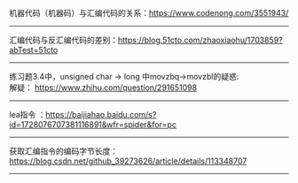 机器代码（机器码）与汇编代码的关系：https://www.codenong.com/3551943/ <br />

----

汇编代码与反汇编代码的差别：https://blog.51cto.com/zhaoxiaohu/1703859?abTest=51cto  <br />

----

练习题3.4中，unsigned char -> long 中movzbq->movzbl的疑惑: <br />
解疑： https://www.zhihu.com/question/291651098

----

lea指令 ：https://baijiahao.baidu.com/s?id=1728076707381116891&wfr=spider&for=pc

----

获取汇编指令的编码字节长度： https://blog.csdn.net/github_39273626/article/details/113348707

----
